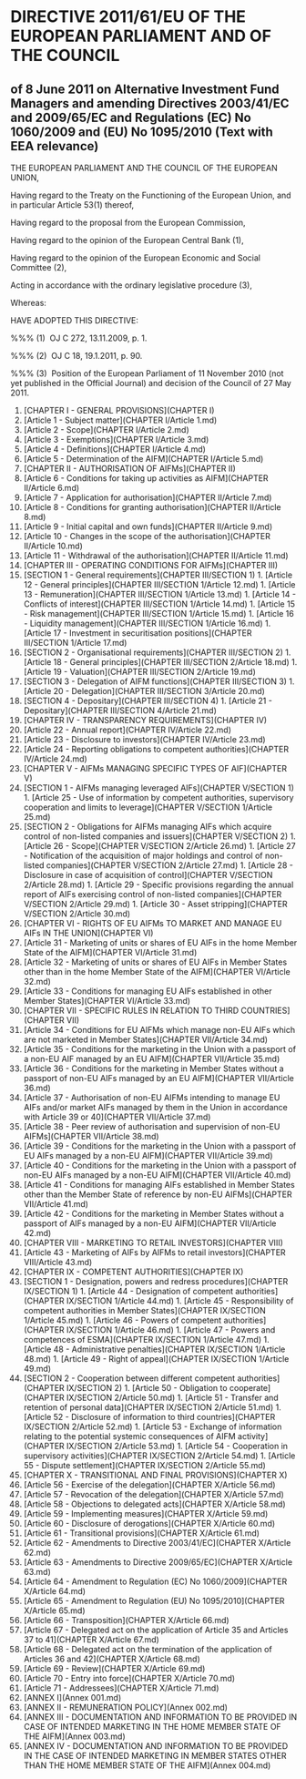 # DIRECTIVE 2011/61/EU OF THE EUROPEAN PARLIAMENT AND OF THE COUNCIL

## of 8 June 2011 on Alternative Investment Fund Managers and amending Directives 2003/41/EC and 2009/65/EC and Regulations (EC) No 1060/2009 and (EU) No 1095/2010 (Text with EEA relevance)

THE EUROPEAN PARLIAMENT AND THE COUNCIL OF THE EUROPEAN UNION,

Having regard to the Treaty on the Functioning of the European Union, and in particular Article 53(1) thereof,

Having regard to the proposal from the European Commission,

Having regard to the opinion of the European Central Bank (1),

Having regard to the opinion of the European Economic and Social Committee (2),

Acting in accordance with the ordinary legislative procedure (3),

Whereas:

HAVE ADOPTED THIS DIRECTIVE:

%%% (1)  OJ C 272, 13.11.2009, p. 1.

%%% (2)  OJ C 18, 19.1.2011, p. 90.

%%% (3)  Position of the European Parliament of 11 November 2010 (not yet published in the Official Journal) and decision of the Council of 27 May 2011.

1. [CHAPTER I - GENERAL PROVISIONS](CHAPTER I)
  1. [Article 1 - Subject matter](CHAPTER I/Article 1.md)
  1. [Article 2 - Scope](CHAPTER I/Article 2.md)
  1. [Article 3 - Exemptions](CHAPTER I/Article 3.md)
  1. [Article 4 - Definitions](CHAPTER I/Article 4.md)
  1. [Article 5 - Determination of the AIFM](CHAPTER I/Article 5.md)
1. [CHAPTER II - AUTHORISATION OF AIFMs](CHAPTER II)
  1. [Article 6 - Conditions for taking up activities as AIFM](CHAPTER II/Article 6.md)
  1. [Article 7 - Application for authorisation](CHAPTER II/Article 7.md)
  1. [Article 8 - Conditions for granting authorisation](CHAPTER II/Article 8.md)
  1. [Article 9 - Initial capital and own funds](CHAPTER II/Article 9.md)
  1. [Article 10 - Changes in the scope of the authorisation](CHAPTER II/Article 10.md)
  1. [Article 11 - Withdrawal of the authorisation](CHAPTER II/Article 11.md)
1. [CHAPTER III - OPERATING CONDITIONS FOR AIFMs](CHAPTER III)
  1. [SECTION 1 - General requirements](CHAPTER III/SECTION 1)
    1. [Article 12 - General principles](CHAPTER III/SECTION 1/Article 12.md)
    1. [Article 13 - Remuneration](CHAPTER III/SECTION 1/Article 13.md)
    1. [Article 14 - Conflicts of interest](CHAPTER III/SECTION 1/Article 14.md)
    1. [Article 15 - Risk management](CHAPTER III/SECTION 1/Article 15.md)
    1. [Article 16 - Liquidity management](CHAPTER III/SECTION 1/Article 16.md)
    1. [Article 17 - Investment in securitisation positions](CHAPTER III/SECTION 1/Article 17.md)
  1. [SECTION 2 - Organisational requirements](CHAPTER III/SECTION 2)
    1. [Article 18 - General principles](CHAPTER III/SECTION 2/Article 18.md)
    1. [Article 19 - Valuation](CHAPTER III/SECTION 2/Article 19.md)
  1. [SECTION 3 - Delegation of AIFM functions](CHAPTER III/SECTION 3)
    1. [Article 20 - Delegation](CHAPTER III/SECTION 3/Article 20.md)
  1. [SECTION 4 - Depositary](CHAPTER III/SECTION 4)
    1. [Article 21 - Depositary](CHAPTER III/SECTION 4/Article 21.md)
1. [CHAPTER IV - TRANSPARENCY REQUIREMENTS](CHAPTER IV)
  1. [Article 22 - Annual report](CHAPTER IV/Article 22.md)
  1. [Article 23 - Disclosure to investors](CHAPTER IV/Article 23.md)
  1. [Article 24 - Reporting obligations to competent authorities](CHAPTER IV/Article 24.md)
1. [CHAPTER V - AIFMs MANAGING SPECIFIC TYPES OF AIF](CHAPTER V)
  1. [SECTION 1 - AIFMs managing leveraged AIFs](CHAPTER V/SECTION 1)
    1. [Article 25 - Use of information by competent authorities, supervisory cooperation and limits to leverage](CHAPTER V/SECTION 1/Article 25.md)
  1. [SECTION 2 - Obligations for AIFMs managing AIFs which acquire control of non-listed companies and issuers](CHAPTER V/SECTION 2)
    1. [Article 26 - Scope](CHAPTER V/SECTION 2/Article 26.md)
    1. [Article 27 - Notification of the acquisition of major holdings and control of non-listed companies](CHAPTER V/SECTION 2/Article 27.md)
    1. [Article 28 - Disclosure in case of acquisition of control](CHAPTER V/SECTION 2/Article 28.md)
    1. [Article 29 - Specific provisions regarding the annual report of AIFs exercising control of non-listed companies](CHAPTER V/SECTION 2/Article 29.md)
    1. [Article 30 - Asset stripping](CHAPTER V/SECTION 2/Article 30.md)
1. [CHAPTER VI - RIGHTS OF EU AIFMs TO MARKET AND MANAGE EU AIFs IN THE UNION](CHAPTER VI)
  1. [Article 31 - Marketing of units or shares of EU AIFs in the home Member State of the AIFM](CHAPTER VI/Article 31.md)
  1. [Article 32 - Marketing of units or shares of EU AIFs in Member States other than in the home Member State of the AIFM](CHAPTER VI/Article 32.md)
  1. [Article 33 - Conditions for managing EU AIFs established in other Member States](CHAPTER VI/Article 33.md)
1. [CHAPTER VII - SPECIFIC RULES IN RELATION TO THIRD COUNTRIES](CHAPTER VII)
  1. [Article 34 - Conditions for EU AIFMs which manage non-EU AIFs which are not marketed in Member States](CHAPTER VII/Article 34.md)
  1. [Article 35 - Conditions for the marketing in the Union with a passport of a non-EU AIF managed by an EU AIFM](CHAPTER VII/Article 35.md)
  1. [Article 36 - Conditions for the marketing in Member States without a passport of non-EU AIFs managed by an EU AIFM](CHAPTER VII/Article 36.md)
  1. [Article 37 - Authorisation of non-EU AIFMs intending to manage EU AIFs and/or market AIFs managed by them in the Union in accordance with Article 39 or 40](CHAPTER VII/Article 37.md)
  1. [Article 38 - Peer review of authorisation and supervision of non-EU AIFMs](CHAPTER VII/Article 38.md)
  1. [Article 39 - Conditions for the marketing in the Union with a passport of EU AIFs managed by a non-EU AIFM](CHAPTER VII/Article 39.md)
  1. [Article 40 - Conditions for the marketing in the Union with a passport of non-EU AIFs managed by a non-EU AIFM](CHAPTER VII/Article 40.md)
  1. [Article 41 - Conditions for managing AIFs established in Member States other than the Member State of reference by non-EU AIFMs](CHAPTER VII/Article 41.md)
  1. [Article 42 - Conditions for the marketing in Member States without a passport of AIFs managed by a non-EU AIFM](CHAPTER VII/Article 42.md)
1. [CHAPTER VIII - MARKETING TO RETAIL INVESTORS](CHAPTER VIII)
  1. [Article 43 - Marketing of AIFs by AIFMs to retail investors](CHAPTER VIII/Article 43.md)
1. [CHAPTER IX - COMPETENT AUTHORITIES](CHAPTER IX)
  1. [SECTION 1 - Designation, powers and redress procedures](CHAPTER IX/SECTION 1)
    1. [Article 44 - Designation of competent authorities](CHAPTER IX/SECTION 1/Article 44.md)
    1. [Article 45 - Responsibility of competent authorities in Member States](CHAPTER IX/SECTION 1/Article 45.md)
    1. [Article 46 - Powers of competent authorities](CHAPTER IX/SECTION 1/Article 46.md)
    1. [Article 47 - Powers and competences of ESMA](CHAPTER IX/SECTION 1/Article 47.md)
    1. [Article 48 - Administrative penalties](CHAPTER IX/SECTION 1/Article 48.md)
    1. [Article 49 - Right of appeal](CHAPTER IX/SECTION 1/Article 49.md)
  1. [SECTION 2 - Cooperation between different competent authorities](CHAPTER IX/SECTION 2)
    1. [Article 50 - Obligation to cooperate](CHAPTER IX/SECTION 2/Article 50.md)
    1. [Article 51 - Transfer and retention of personal data](CHAPTER IX/SECTION 2/Article 51.md)
    1. [Article 52 - Disclosure of information to third countries](CHAPTER IX/SECTION 2/Article 52.md)
    1. [Article 53 - Exchange of information relating to the potential systemic consequences of AIFM activity](CHAPTER IX/SECTION 2/Article 53.md)
    1. [Article 54 - Cooperation in supervisory activities](CHAPTER IX/SECTION 2/Article 54.md)
    1. [Article 55 - Dispute settlement](CHAPTER IX/SECTION 2/Article 55.md)
1. [CHAPTER X - TRANSITIONAL AND FINAL PROVISIONS](CHAPTER X)
  1. [Article 56 - Exercise of the delegation](CHAPTER X/Article 56.md)
  1. [Article 57 - Revocation of the delegation](CHAPTER X/Article 57.md)
  1. [Article 58 - Objections to delegated acts](CHAPTER X/Article 58.md)
  1. [Article 59 - Implementing measures](CHAPTER X/Article 59.md)
  1. [Article 60 - Disclosure of derogations](CHAPTER X/Article 60.md)
  1. [Article 61 - Transitional provisions](CHAPTER X/Article 61.md)
  1. [Article 62 - Amendments to Directive 2003/41/EC](CHAPTER X/Article 62.md)
  1. [Article 63 - Amendments to Directive 2009/65/EC](CHAPTER X/Article 63.md)
  1. [Article 64 - Amendment to Regulation (EC) No 1060/2009](CHAPTER X/Article 64.md)
  1. [Article 65 - Amendment to Regulation (EU) No 1095/2010](CHAPTER X/Article 65.md)
  1. [Article 66 - Transposition](CHAPTER X/Article 66.md)
  1. [Article 67 - Delegated act on the application of Article 35 and Articles 37 to 41](CHAPTER X/Article 67.md)
  1. [Article 68 - Delegated act on the termination of the application of Articles 36 and 42](CHAPTER X/Article 68.md)
  1. [Article 69 - Review](CHAPTER X/Article 69.md)
  1. [Article 70 - Entry into force](CHAPTER X/Article 70.md)
  1. [Article 71 - Addressees](CHAPTER X/Article 71.md)
1. [ANNEX I](Annex 001.md)
1. [ANNEX II - REMUNERATION POLICY](Annex 002.md)
1. [ANNEX III - DOCUMENTATION AND INFORMATION TO BE PROVIDED IN CASE OF INTENDED MARKETING IN THE HOME MEMBER STATE OF THE AIFM](Annex 003.md)
1. [ANNEX IV - DOCUMENTATION AND INFORMATION TO BE PROVIDED IN THE CASE OF INTENDED MARKETING IN MEMBER STATES OTHER THAN THE HOME MEMBER STATE OF THE AIFM](Annex 004.md)
